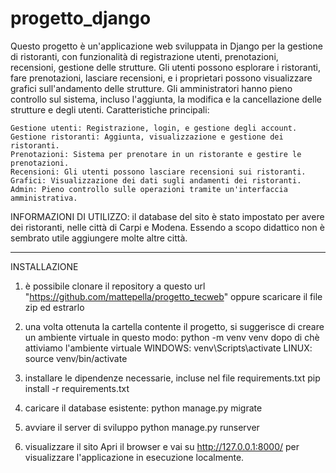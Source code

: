 # progetto_django
Questo progetto è un'applicazione web sviluppata in Django per la gestione di ristoranti, con funzionalità di registrazione utenti, prenotazioni, recensioni, gestione delle strutture. Gli utenti possono esplorare i ristoranti, fare prenotazioni, lasciare recensioni, e i proprietari possono visualizzare grafici sull'andamento delle strutture. Gli amministratori hanno pieno controllo sul sistema, incluso l'aggiunta, la modifica e la cancellazione delle strutture e degli utenti.
Caratteristiche principali:

    Gestione utenti: Registrazione, login, e gestione degli account.
    Gestione ristoranti: Aggiunta, visualizzazione e gestione dei ristoranti.
    Prenotazioni: Sistema per prenotare in un ristorante e gestire le prenotazioni.
    Recensioni: Gli utenti possono lasciare recensioni sui ristoranti.
    Grafici: Visualizzazione dei dati sugli andamenti dei ristoranti.
    Admin: Pieno controllo sulle operazioni tramite un'interfaccia amministrativa.

INFORMAZIONI DI UTILIZZO:
il database del sito è stato impostato per avere dei ristoranti, nelle città di Carpi e Modena.
Essendo a scopo didattico non è sembrato utile aggiungere molte altre città.


  __________________________

  INSTALLAZIONE
  1) è possibile clonare il repository a questo url "https://github.com/mattepella/progetto_tecweb" oppure scaricare il file zip ed estrarlo
  2) una volta ottenuta la cartella contente il progetto, si suggerisce di creare un ambiente virtuale in questo modo:
python -m venv venv
dopo di chè attiviamo l'ambiente virtuale
WINDOWS:
venv\Scripts\activate
LINUX:
source venv/bin/activate

  4) installare le dipendenze necessarie, incluse nel file requirements.txt
     pip install -r requirements.txt

  5) caricare il database esistente:
    python manage.py migrate
    
  6) avviare il server di sviluppo
    python manage.py runserver
 
  7) visualizzare il sito
     Apri il browser e vai su http://127.0.0.1:8000/ per visualizzare l'applicazione in esecuzione localmente.
